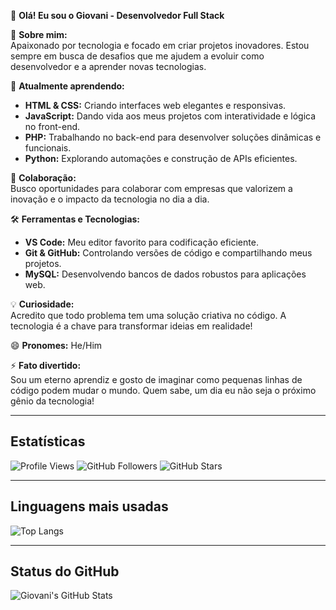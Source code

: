 👋 **Olá! Eu sou o Giovani - Desenvolvedor Full Stack**

👀 **Sobre mim:**  
Apaixonado por tecnologia e focado em criar projetos inovadores. Estou sempre em busca de desafios que me ajudem a evoluir como desenvolvedor e a aprender novas tecnologias.

🌱 **Atualmente aprendendo:**  
- **HTML & CSS:** Criando interfaces web elegantes e responsivas.
- **JavaScript:** Dando vida aos meus projetos com interatividade e lógica no front-end.
- **PHP:** Trabalhando no back-end para desenvolver soluções dinâmicas e funcionais.
- **Python:** Explorando automações e construção de APIs eficientes.

💼 **Colaboração:**  
Busco oportunidades para colaborar com empresas que valorizem a inovação e o impacto da tecnologia no dia a dia.

🛠 **Ferramentas e Tecnologias:**  
- **VS Code:** Meu editor favorito para codificação eficiente.
- **Git & GitHub:** Controlando versões de código e compartilhando meus projetos.
- **MySQL:** Desenvolvendo bancos de dados robustos para aplicações web.

💡 **Curiosidade:**  
Acredito que todo problema tem uma solução criativa no código. A tecnologia é a chave para transformar ideias em realidade!

😄 **Pronomes:** He/Him

⚡ **Fato divertido:**  
Sou um eterno aprendiz e gosto de imaginar como pequenas linhas de código podem mudar o mundo. Quem sabe, um dia eu não seja o próximo gênio da tecnologia!

---

## Estatísticas

![Profile Views](https://komarev.com/ghpvc/?username=Giovani-Simple-Dev&label=PROFILE+VIEWS&color=262D34&style=for-the-badge)
![GitHub Followers](https://img.shields.io/github/followers/Giovani-Simple-Dev?style=for-the-badge)
![GitHub Stars](https://img.shields.io/github/stars/Giovani-Simple-Dev?style=for-the-badge)

---

## Linguagens mais usadas

![Top Langs](https://github-readme-stats.vercel.app/api/top-langs/?username=Giovani-Simple-Dev&layout=compact&theme=dark&langs_count=6)

---

## Status do GitHub

![Giovani's GitHub Stats](https://github-readme-stats.vercel.app/api?username=Giovani-Simple-Dev&show_icons=true&theme=dark&count_private=true&hide=stars)

